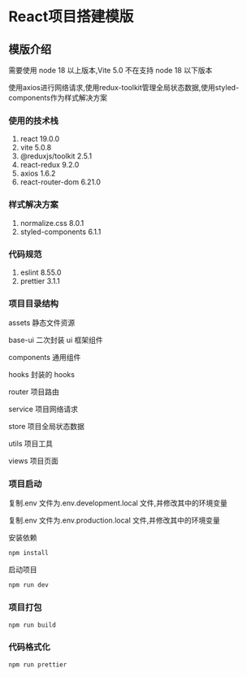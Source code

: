 # React项目搭建模版

## 模版介绍

需要使用 node 18 以上版本,Vite 5.0 不在支持 node 18 以下版本

使用axios进行网络请求,使用redux-toolkit管理全局状态数据,使用styled-components作为样式解决方案

### 使用的技术栈

1. react 19.0.0
2. vite 5.0.8
3. @reduxjs/toolkit 2.5.1
4. react-redux 9.2.0
5. axios 1.6.2
6. react-router-dom 6.21.0

### 样式解决方案

1. normalize.css 8.0.1
2. styled-components 6.1.1

### 代码规范

1. eslint 8.55.0
2. prettier 3.1.1

### 项目目录结构

assets 静态文件资源

base-ui 二次封装 ui 框架组件

components 通用组件

hooks 封装的 hooks

router 项目路由

service 项目网络请求

store 项目全局状态数据

utils 项目工具

views 项目页面

### 项目启动

复制.env 文件为.env.development.local 文件,并修改其中的环境变量

复制.env 文件为.env.production.local 文件,并修改其中的环境变量

安装依赖

```bash
npm install
```

启动项目

```bash
npm run dev
```

### 项目打包

```bash
npm run build
```

### 代码格式化

```bash
npm run prettier
```
